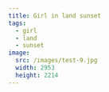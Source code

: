 ```yaml
---
title: Girl in land sunset
tags:
  - girl
  - land
  - sunset
image:
  src: /images/test-9.jpg
  width: 2953
  height: 2214
---
```

